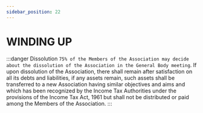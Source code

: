 ```yaml
---
sidebar_position: 22
---
```


# WINDING UP

:::danger Dissolution
```75% of the Members of the Association may decide about the dissolution of the Association in the General Body meeting```. If upon dissolution of the Association, there shall remain after satisfaction on all its debts and liabilities, if any assets remain, such assets shall be transferred to a new Association having similar objectives and aims and which has been recognized by the Income Tax Authorities under the provisions of the Income Tax Act, 1961 but shall not be distributed or paid among the Members of the Association.
:::
